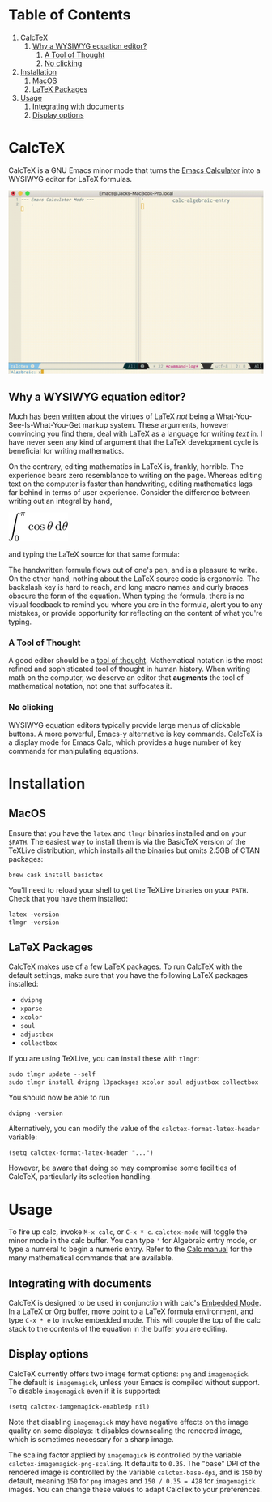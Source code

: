 
# Table of Contents

1.  [CalcTeX](#orge28baaf)
    1.  [Why a WYSIWYG equation editor?](#orgc6a0b78)
        1.  [A Tool of Thought](#orgc9c6ee2)
        2.  [No clicking](#org29cafeb)
2.  [Installation](#org5f1df4c)
    1.  [MacOS](#org1870a0d)
    2.  [LaTeX Packages](#org6faa701)
3.  [Usage](#org01f10bb)
    1.  [Integrating with documents](#org58f17f2)
    2.  [Display options](#orge3675ac)


<a id="orge28baaf"></a>

# CalcTeX

CalcTeX is a GNU Emacs minor mode that turns the [Emacs Calculator](https://www.gnu.org/software/emacs/manual/html_mono/calc.html) into a WYSIWYG
editor for LaTeX formulas.

![img](demos/normal.gif)


<a id="orgc6a0b78"></a>

## Why a WYSIWYG equation editor?

Much [has](https://www.latex-project.org/about/) [been](https://www.quora.com/What-are-the-benefits-of-using-LaTeX-over-a-traditional-WYSIWYG-editor) [written](https://www.latex-project.org/about/) about the virtues of LaTeX *not* being a
What-You-See-Is-What-You-Get markup system. These arguments, however convincing
you find them, deal with LaTeX as a language for writing *text* in. I have never
seen any kind of argument that the LaTeX development cycle is beneficial for
writing mathematics.

On the contrary, editing mathematics in LaTeX is, frankly, horrible. The
experience bears zero resemblance to writing on the page. Whereas editing text
on the computer is faster than handwriting, editing mathematics lags far behind
in terms of user experience. Consider the difference between writing out an
integral by hand,

![img](resources/cos_theta.png)

and typing the LaTeX source for that same formula:

The handwritten formula flows out of one's pen, and is a pleasure to write. On
the other hand, nothing about the LaTeX source code is ergonomic. The backslash
key is hard to reach, and long macro names and curly braces obscure the form of
the equation. When typing the formula, there is no visual feedback to remind you
where you are in the formula, alert you to any mistakes, or provide opportunity
for reflecting on the content of what you're typing.


<a id="orgc9c6ee2"></a>

### A Tool of Thought

A good editor should be a [tool of thought](http://www.eecg.toronto.edu/~jzhu/csc326/readings/iverson.pdf). Mathematical notation is the most
refined and sophisticated tool of thought in human history. When writing math on
the computer, we deserve an editor that **augments** the tool of mathematical
notation, not one that suffocates it.


<a id="org29cafeb"></a>

### No clicking

WYSIWYG equation editors typically provide large menus of clickable buttons.
A more powerful, Emacs-y alternative is key commands. CalcTeX is a display mode
for Emacs Calc, which provides a huge number of key commands for manipulating
equations.


<a id="org5f1df4c"></a>

# Installation


<a id="org1870a0d"></a>

## MacOS

Ensure that you have the `latex` and `tlmgr` binaries installed and on
your `$PATH`. The easiest way to install them is via the BasicTeX version of the
TeXLive distribution, which installs all the binaries but omits 2.5GB of CTAN
packages:

    brew cask install basictex

You'll need to reload your shell to get the TeXLive binaries on your `PATH`.
Check that you have them installed:

    latex -version
    tlmgr -version


<a id="org6faa701"></a>

## LaTeX Packages

CalcTeX makes use of a few LaTeX packages. To run CalcTeX with the default
settings, make sure that you have the following LaTeX packages installed:

-   `dvipng`
-   `xparse`
-   `xcolor`
-   `soul`
-   `adjustbox`
-   `collectbox`

If you are using TeXLive, you can install these with `tlmgr`:

    sudo tlmgr update --self
    sudo tlmgr install dvipng l3packages xcolor soul adjustbox collectbox

You should now be able to run

    dvipng -version

Alternatively, you can modify the value of the `calctex-format-latex-header` 
variable:

    (setq calctex-format-latex-header "...")

However, be aware that doing so may compromise some facilities of CalcTeX,
particularly its selection handling.


<a id="org01f10bb"></a>

# Usage

To fire up calc, invoke `M-x calc`, or `C-x * c`. `calctex-mode` will toggle the
minor mode in the calc buffer. You can type `'` for Algebraic entry mode, or
type a numeral to begin a numeric entry. Refer to the [Calc manual](https://www.gnu.org/software/emacs/manual/html_mono/calc.html) for the many
mathematical commands that are available.


<a id="org58f17f2"></a>

## Integrating with documents

CalcTeX is designed to be used in conjunction with calc's [Embedded Mode](https://www.gnu.org/software/emacs/manual//html_node/calc/Embedded-Mode.html#Embedded-Mode). In a
LaTeX or Org buffer, move point to a LaTeX formula environment, and type 
`C-x * e` to invoke embedded mode. This will couple the top of the calc stack to the
contents of the equation in the buffer you are editing.


<a id="orge3675ac"></a>

## Display options

CalcTeX currently offers two image format options: `png` and `imagemagick`. The
default is `imagemagick`, unless your Emacs is compiled without support. To
disable `imagemagick` even if it is supported:

    (setq calctex-iamgemagick-enabledp nil)

Note that disabling `imagemagick` may have negative effects on the image quality
on some displays: it disables downscaling the rendered image, which is sometimes
necessary for a sharp image.

The scaling factor applied by `imagemagick` is controlled by the variable
`calctex-imagemagick-png-scaling`. It defaults to `0.35`. The "base" DPI of the
rendered image is controlled by the variable `calctex-base-dpi`, and is `150` by
default, meaning `150` for `png` images and `150 / 0.35 = 428` for `imagemagick`
images. You can change these values to adapt CalcTex to your preferences.

